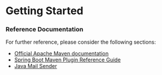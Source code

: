 # Getting Started

### Reference Documentation
For further reference, please consider the following sections:

* [Official Apache Maven documentation](https://maven.apache.org/guides/index.html)
* [Spring Boot Maven Plugin Reference Guide](https://docs.spring.io/spring-boot/docs/2.2.5.RELEASE/maven-plugin/)
* [Java Mail Sender](https://docs.spring.io/spring-boot/docs/2.2.5.RELEASE/reference/htmlsingle/#boot-features-email)

